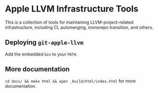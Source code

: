 # Apple LLVM Infrastructure Tools

This is a collection of tools for maintaining LLVM-project&ndash;related
infrastructure, including CI, automerging, monorepo transition, and others.

## Deploying `git-apple-llvm`

Add the embedded `bin` to your `PATH`.

## More documentation

`cd docs/ && make html && open _build/html/index.html` for more documentation.
